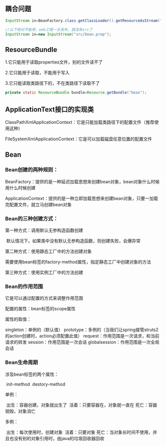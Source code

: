 ## 耦合问题

```java
InputStream in=BeanFactory.class.getClassLoader().getResourceAsStream("bean.prop");

//以下绝对不能用，web工程一旦发布，就没有src了
InputStream in=new InputStream("src/bean.prop");
```

 ## ResourceBundle

1.它只能用于读取properties文件，别的文件读不了

2.它只能用于读取，不能用于写入

3.它只能读取类路径下的，不在类路径下读取不了

```java
private static ResourceBundle bundle=Resource.getBundle("bean");
```

 ## ApplicationText接口的实现类

ClassPathXmlApplicationContext：它是只能加载类路径下的配置文件（推荐使用这种）

FileSystemXmlApplicationContext：它是可以加载磁盘任意位置的配置文件

## Bean

### Bean创建的两种规则：

BeanFactory：提供的是一种延迟加载思想来创建bean对象，bean对象什么时候用什么时候创建

ApplicationContext：提供的是一种立即加载思想来创建bean对象，只要一加载完配置文件，就立马创建bean对象

### Bean的三种创建方式：

第一种方式：调用默认无参构造函数创建

​		默认情况下。如果类中没有默认无参构造函数，则创建失败，会爆异常

第二种方式：使用静态工厂中的方法创建对象

​		需要使用bean标签的factory-method属性，指定静态工厂中创建对象的方法

第三种方式：使用实例工厂中的方法创建

### Bean的作用范围

它是可以通过配置的方式来调整作用范围

配置的属性：bean标签的scope属性

属性的取值：

singleton：单例的（默认值）
prototype：多例的（当我们让spring接管struts2的action创建时，action必须配置此值）
request：作用范围是一次请求，和当前请求的转发
session：作用范围是一次会话
globalsession：作用范围是一次全局会话

### Bean生命周期

涉及bean标签的两个属性：

​	init-method
​	destory-method

单例：

​	出生：容器创建，对象就出生了
​	活着：只要容器在，对象就一直在
​	死亡：容器销毁，对象消亡

多例：

​	出生：每次使用时，创建对象
​	活着：只要对象
​	死亡：当对象长时间不使用，并且也没有别的对象引用时，由java的垃圾回收器回收





###### 

